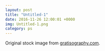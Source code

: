 ```yaml
---
layout: post
title: "Untitled-1"
date: 2016-11-26 12:00:01 +0000
img: Untitled-1.png
category: ps
---
```


Original stock image from [gratisography.com](https://gratisography.com/).